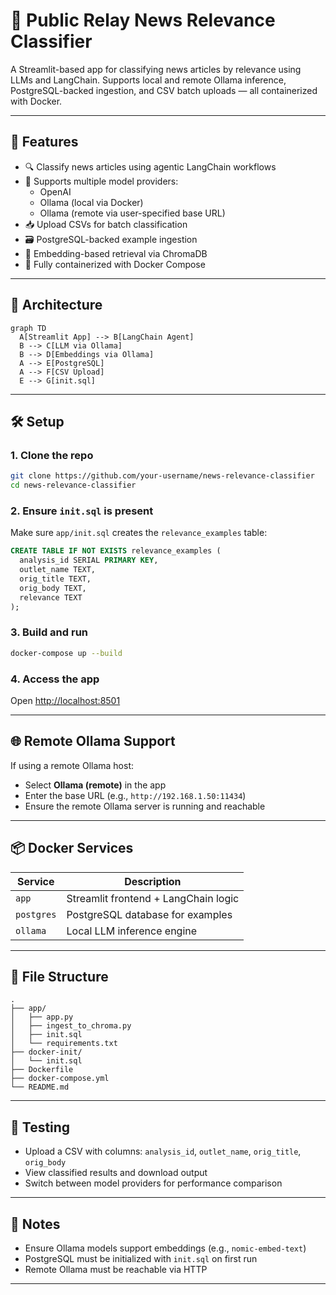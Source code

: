 # 📰 Public Relay News Relevance Classifier

A Streamlit-based app for classifying news articles by relevance using LLMs and LangChain. Supports local and remote Ollama inference, PostgreSQL-backed ingestion, and CSV batch uploads — all containerized with Docker.

---

## 🚀 Features

- 🔍 Classify news articles using agentic LangChain workflows
- 🧠 Supports multiple model providers:
  - OpenAI
  - Ollama (local via Docker)
  - Ollama (remote via user-specified base URL)
- 📥 Upload CSVs for batch classification
- 🗃️ PostgreSQL-backed example ingestion
- 🧠 Embedding-based retrieval via ChromaDB
- 🐳 Fully containerized with Docker Compose

---

## 🧱 Architecture

```mermaid
graph TD
  A[Streamlit App] --> B[LangChain Agent]
  B --> C[LLM via Ollama]
  B --> D[Embeddings via Ollama]
  A --> E[PostgreSQL]
  A --> F[CSV Upload]
  E --> G[init.sql]
```

---

## 🛠️ Setup

### 1. Clone the repo
```bash
git clone https://github.com/your-username/news-relevance-classifier
cd news-relevance-classifier
```

### 2. Ensure `init.sql` is present
Make sure `app/init.sql` creates the `relevance_examples` table:
```sql
CREATE TABLE IF NOT EXISTS relevance_examples (
  analysis_id SERIAL PRIMARY KEY,
  outlet_name TEXT,
  orig_title TEXT,
  orig_body TEXT,
  relevance TEXT
);
```

### 3. Build and run
```bash
docker-compose up --build
```

### 4. Access the app
Open [http://localhost:8501](http://localhost:8501)

---

## 🌐 Remote Ollama Support

If using a remote Ollama host:
- Select **Ollama (remote)** in the app
- Enter the base URL (e.g., `http://192.168.1.50:11434`)
- Ensure the remote Ollama server is running and reachable

---

## 📦 Docker Services

| Service   | Description                          |
|-----------|--------------------------------------|
| `app`     | Streamlit frontend + LangChain logic |
| `postgres`| PostgreSQL database for examples     |
| `ollama`  | Local LLM inference engine           |

---

## 📁 File Structure

```
.
├── app/
│   ├── app.py
│   ├── ingest_to_chroma.py
│   ├── init.sql
│   └── requirements.txt
├── docker-init/
│   └── init.sql
├── Dockerfile
├── docker-compose.yml
└── README.md
```

---

## 🧪 Testing

- Upload a CSV with columns: `analysis_id`, `outlet_name`, `orig_title`, `orig_body`
- View classified results and download output
- Switch between model providers for performance comparison

---

## 📌 Notes

- Ensure Ollama models support embeddings (e.g., `nomic-embed-text`)
- PostgreSQL must be initialized with `init.sql` on first run
- Remote Ollama must be reachable via HTTP

---
